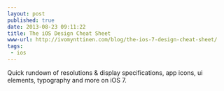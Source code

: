 ```yaml
---
layout: post
published: true
date: 2013-08-23 09:11:22
title: The iOS Design Cheat Sheet
www-url: http://ivomynttinen.com/blog/the-ios-7-design-cheat-sheet/
tags: 
 - ios
---
```


Quick rundown of resolutions & display specifications, app icons, ui elements, typography and more on iOS 7.
